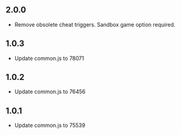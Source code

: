 ## 2.0.0

- Remove obsolete cheat triggers.  Sandbox game option required.

## 1.0.3

- Update common.js to 78071

## 1.0.2

- Update common.js to 76456

## 1.0.1

- Update common.js to 75539
